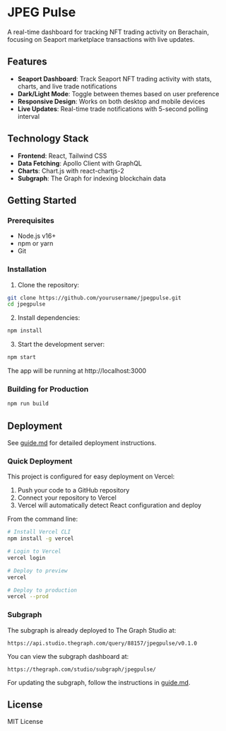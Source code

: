 # JPEG Pulse

A real-time dashboard for tracking NFT trading activity on Berachain, focusing on Seaport marketplace transactions with live updates.

## Features

- **Seaport Dashboard**: Track Seaport NFT trading activity with stats, charts, and live trade notifications
- **Dark/Light Mode**: Toggle between themes based on user preference
- **Responsive Design**: Works on both desktop and mobile devices
- **Live Updates**: Real-time trade notifications with 5-second polling interval

## Technology Stack

- **Frontend**: React, Tailwind CSS
- **Data Fetching**: Apollo Client with GraphQL
- **Charts**: Chart.js with react-chartjs-2
- **Subgraph**: The Graph for indexing blockchain data

## Getting Started

### Prerequisites

- Node.js v16+
- npm or yarn
- Git

### Installation

1. Clone the repository:
```bash
git clone https://github.com/yourusername/jpegpulse.git
cd jpegpulse
```

2. Install dependencies:
```bash
npm install
```

3. Start the development server:
```bash
npm start
```

The app will be running at http://localhost:3000

### Building for Production

```bash
npm run build
```

## Deployment

See [guide.md](guide.md) for detailed deployment instructions.

### Quick Deployment

This project is configured for easy deployment on Vercel:

1. Push your code to a GitHub repository
2. Connect your repository to Vercel
3. Vercel will automatically detect React configuration and deploy

From the command line:

```bash
# Install Vercel CLI
npm install -g vercel

# Login to Vercel
vercel login

# Deploy to preview
vercel

# Deploy to production
vercel --prod
```

### Subgraph

The subgraph is already deployed to The Graph Studio at:
```
https://api.studio.thegraph.com/query/88157/jpegpulse/v0.1.0
```

You can view the subgraph dashboard at:
```
https://thegraph.com/studio/subgraph/jpegpulse/
```

For updating the subgraph, follow the instructions in [guide.md](guide.md).

## License

MIT License
